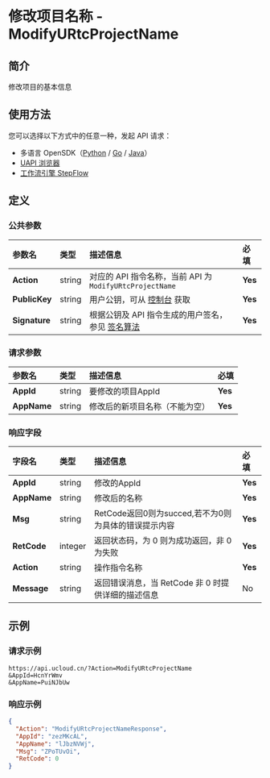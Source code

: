 # 修改项目名称 - ModifyURtcProjectName

## 简介

修改项目的基本信息





## 使用方法

您可以选择以下方式中的任意一种，发起 API 请求：
- 多语言 OpenSDK（[Python](https://github.com/ucloud/ucloud-sdk-python3) / [Go](https://github.com/ucloud/ucloud-sdk-go) / [Java](https://github.com/ucloud/ucloud-sdk-java)）
- [UAPI 浏览器](https://console.ucloud.cn/uapi/detail?id=ModifyURtcProjectName)
- [工作流引擎 StepFlow](https://console.ucloud.cn/stepflow/manage/)

## 定义

### 公共参数

| 参数名 | 类型 | 描述信息 | 必填 |
|:---|:---|:---|:---|
| **Action**     | string  | 对应的 API 指令名称，当前 API 为 `ModifyURtcProjectName`                        | **Yes** |
| **PublicKey**  | string  | 用户公钥，可从 [控制台](https://console.ucloud.cn/uapi/apikey) 获取                                             | **Yes** |
| **Signature**  | string  | 根据公钥及 API 指令生成的用户签名，参见 [签名算法](api/summary/signature.md)  | **Yes** |

### 请求参数

| 参数名 | 类型 | 描述信息 | 必填 |
|:---|:---|:---|:---|
| **AppId** | string | 要修改的项目AppId |**Yes**|
| **AppName** | string | 修改后的新项目名称（不能为空） |**Yes**|

### 响应字段

| 字段名 | 类型 | 描述信息 | 必填 |
|:---|:---|:---|:---|
| **AppId** | string | 修改的AppId |**Yes**|
| **AppName** | string | 修改后的名称 |**Yes**|
| **Msg** | string | RetCode返回0则为succed,若不为0则为具体的错误提示内容 |**Yes**|
| **RetCode** | integer | 返回状态码，为 0 则为成功返回，非 0 为失败 |**Yes**|
| **Action** | string | 操作指令名称 |**Yes**|
| **Message** | string | 返回错误消息，当 RetCode 非 0 时提供详细的描述信息 |No|




## 示例

### 请求示例
    
```
https://api.ucloud.cn/?Action=ModifyURtcProjectName
&AppId=HcnYrWmv
&AppName=PuiNJbUw
```

### 响应示例
    
```json
{
  "Action": "ModifyURtcProjectNameResponse",
  "AppId": "zezMKcAL",
  "AppName": "lJbzNVWj",
  "Msg": "ZPoTUvOi",
  "RetCode": 0
}
```




